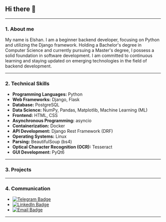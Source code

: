 ## Hi there 👋
---
### 1. About me

<p>My name is Elshan. I am a beginner backend developer, focusing on Python and utilizing the Django framework. Holding a Bachelor's degree in Computer Science and currently pursuing a Master's degree, I possess a solid foundation in software development. I am committed to continuous learning and staying updated on emerging technologies in the field of backend development.</p>

---

### 2. Technical Skills

- **Programming Languages:** Python
- **Web Frameworks:** Django, Flask
- **Database:** PostgreSQL
- **Data Science:** NumPy, Pandas, Matplotlib, Machine Learning (ML)
- **Frontend:** HTML, CSS
- **Asynchronous Programming:** asyncio
- **Containerization:** Docker
- **API Development:** Django Rest Framework (DRF)
- **Operating Systems:** Linux
- **Parsing:** BeautifulSoup (bs4)
- **Optical Character Recognition (OCR):** Tesseract
- **GUI Development:** PyQt6
---
### 3. Projects

---
### 4. Communication

- [![Telegram Badge](https://img.shields.io/badge/-Telegram-blue?style=flat&logo=Telegram&logoColor=white)](https://t.me/Flauler)
- [![LinkedIn Badge](https://img.shields.io/badge/LinkedIn-0077B5?style=flat&logo=linkedin&logoColor=white)](https://www.linkedin.com/in/egrq/)
- [![Email Badge](https://img.shields.io/badge/Email-elshan.elshan.82%40gmail.com-green)](mailto:elshan.elshan.82@gmail.com)


---


